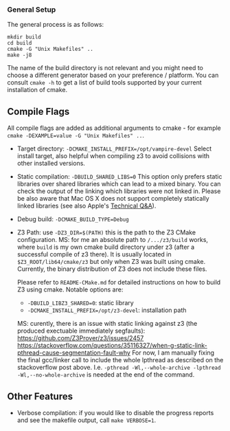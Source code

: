 ### General Setup ###

The general process is as follows:

    mkdir build
    cd build
    cmake -G "Unix Makefiles" ..
    make -j8

The name of the build directory is not relevant and you might need to choose a
different generator based on your preference / platform. You can consult
`cmake -h` to get a list of build tools supported by your current installation
of cmake.

## Compile Flags ##

All compile flags are added as additional arguments to cmake - for example
`cmake -DEXAMPLE=value -G "Unix Makefiles" ..`.

* Target directory: `-DCMAKE_INSTALL_PREFIX=/opt/vampire-devel`
  Select install target, also helpful when compiling z3 to avoid collisions with
  other installed versions.

* Static compilation: `-DBUILD_SHARED_LIBS=0`
  This option only prefers static libraries over shared libraries which can
  lead to a mixed binary. You can check the output of the linking which
  libraries were not linked in. Please be also aware that Mac OS X does not
  support completely statically linked libraries (see also Apple's
  [Technical Q&A](https://developer.apple.com/library/archive/qa/qa1118/_index.html)).

* Debug build: `-DCMAKE_BUILD_TYPE=Debug`

* Z3 Path: use `-DZ3_DIR=$(PATH)` this is the path to the Z3 CMake configuration.
  MS: for me an absolute path to `/.../z3/build` works, where `build` is my own cmake build directory under z3 (after a successful compile of z3 there).
  It is usually located in `$Z3_ROOT/lib64/cmake/z3` but only when Z3 was built using cmake.
  Currently, the binary distribution of Z3 does not include these files.
  
  Please refer to `README-CMake.md` for detailed instructions on how to build Z3 using
  cmake. Notable options are:
  * `-DBUILD_LIBZ3_SHARED=0`: static library
  * `-DCMAKE_INSTALL_PREFIX=/opt/z3-devel`: installation path

  MS: curently, there is an issue with static linking against z3 (the produced exectuable immediately segfaults):
https://github.com/Z3Prover/z3/issues/2457
https://stackoverflow.com/questions/35116327/when-g-static-link-pthread-cause-segmentation-fault-why
 For now, I am manually fixing the final gcc/linker call to include the whole lpthread as described on the stackoverflow post above. I.e.
 `-pthread -Wl,--whole-archive -lpthread -Wl,--no-whole-archive` is needed at the end of the command.

## Other Features ##

* Verbose compilation: if you would like to disable the progress reports and see
  the makefile output, call `make VERBOSE=1`.

